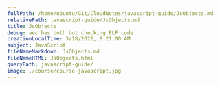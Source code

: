 ```yaml
---
fullPath: /home/ubuntu/Git/CloudNotes/javascript-guide/JsObjects.md
relativePath: javascript-guide/JsObjects.md
title: JsObjects
debug: aec has both but checking ELF code
creationLocalTime: 3/18/2022, 8:21:00 AM
subject: JavaScript
fileNameMarkdown: JsObjects.md
fileNameHTML: JsObjects.html
queryPath: javascript-guide/
image: ./course/course-javascript.jpg
---
```


<!-- toc -->
<!-- tocstop -->
